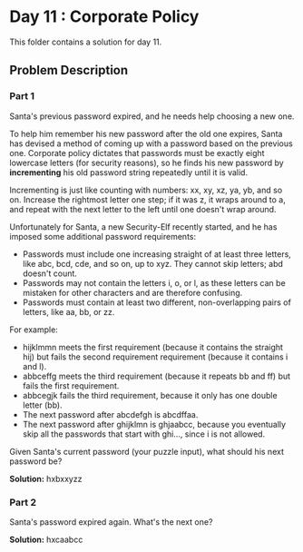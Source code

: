 # Day 11 : Corporate Policy

This folder contains a solution for day 11.

## Problem Description

### Part 1

Santa's previous password expired, and he needs help choosing a new one.

To help him remember his new password after the old one expires, Santa has devised a method of coming up with a password based on the previous one. Corporate policy dictates that passwords must be exactly eight lowercase letters (for security reasons), so he finds his new password by **incrementing** his old password string repeatedly until it is valid.

Incrementing is just like counting with numbers: xx, xy, xz, ya, yb, and so on. Increase the rightmost letter one step; if it was z, it wraps around to a, and repeat with the next letter to the left until one doesn't wrap around.

Unfortunately for Santa, a new Security-Elf recently started, and he has imposed some additional password requirements:

  * Passwords must include one increasing straight of at least three letters, like abc, bcd, cde, and so on, up to xyz. They cannot skip letters; abd doesn't count.
  * Passwords may not contain the letters i, o, or l, as these letters can be mistaken for other characters and are therefore confusing.
  * Passwords must contain at least two different, non-overlapping pairs of letters, like aa, bb, or zz.

For example:

  * hijklmmn meets the first requirement (because it contains the straight hij) but fails the second requirement requirement (because it contains i and l).
  * abbceffg meets the third requirement (because it repeats bb and ff) but fails the first requirement.
  * abbcegjk fails the third requirement, because it only has one double letter (bb).
  * The next password after abcdefgh is abcdffaa.
  * The next password after ghijklmn is ghjaabcc, because you eventually skip all the passwords that start with ghi..., since i is not allowed.

Given Santa's current password (your puzzle input), what should his next password be?

**Solution:** hxbxxyzz

### Part 2

Santa's password expired again. What's the next one?

**Solution:** hxcaabcc
